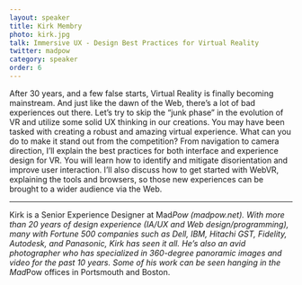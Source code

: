 ```yaml
---
layout: speaker
title: Kirk Membry
photo: kirk.jpg
talk: Immersive UX - Design Best Practices for Virtual Reality
twitter: madpow
category: speaker
order: 6
---
```


After 30 years, and a few false starts, Virtual Reality is finally becoming mainstream. And just like the dawn of the Web, there’s a lot of bad experiences out there.  Let’s try to skip the “junk phase” in the evolution of VR and utilize some solid UX thinking in our creations.
You may have been tasked with creating a robust and amazing virtual experience.  What can you do to make it stand out from the competition?
From navigation to camera direction, I’ll explain the best practices for both interface and experience design for VR. You will learn how to identify and mitigate disorientation and improve user interaction.
I’ll also discuss how to get started with WebVR, explaining the tools and browsers, so those new experiences can be brought to a wider audience via the Web.

---

Kirk is a Senior Experience Designer at Mad*Pow (madpow.net).  With more than 20 years of design experience (IA/UX and Web design/programming), many with Fortune 500 companies such as Dell, IBM, Hitachi GST, Fidelity, Autodesk, and Panasonic, Kirk has seen it all.
He’s also an avid photographer who has specialized in 360-degree panoramic images and video for the past 10 years.  Some of his work can be seen hanging in the Mad*Pow offices in Portsmouth and Boston.
